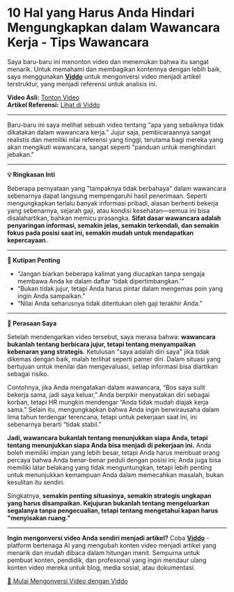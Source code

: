 # 10 Hal yang Harus Anda Hindari Mengungkapkan dalam Wawancara Kerja - Tips Wawancara

Saya baru-baru ini menonton video dan menemukan bahwa itu sangat menarik. Untuk memahami dan membagikan kontennya dengan lebih baik, saya menggunakan **[Viddo](https://viddo.pro/)** untuk mengonversi video menjadi artikel terstruktur, yang menjadi referensi untuk analisis ini.

**Video Asli:** [Tonton Video](https://www.youtube.com/watch?v=eza-l-kBK40)  
**Artikel Referensi:** [Lihat di Viddo](https://viddo.pro/zh/video-result/0c14cf0e-65c1-484b-ba96-02f70103d5e6)

---

Baru-baru ini saya melihat sebuah video tentang "apa yang sebaiknya tidak dikatakan dalam wawancara kerja." Jujur saja, pembicaraannya sangat realistis dan memiliki nilai referensi yang tinggi, terutama bagi mereka yang akan mengikuti wawancara, sangat seperti "panduan untuk menghindari jebakan."

---

**💡 Ringkasan Inti**

Beberapa pernyataan yang "tampaknya tidak berbahaya" dalam wawancara sebenarnya dapat langsung mempengaruhi hasil penerimaan. Seperti mengungkapkan terlalu banyak informasi pribadi, alasan berhenti bekerja yang sebenarnya, sejarah gaji, atau kondisi kesehatan—semua ini bisa disalahartikan, bahkan memicu prasangka. **Sifat dasar wawancara adalah penyaringan informasi, semakin jelas, semakin terkendali, dan semakin fokus pada posisi saat ini, semakin mudah untuk mendapatkan kepercayaan.**

---

**📌 Kutipan Penting**

- “Jangan biarkan beberapa kalimat yang diucapkan tanpa sengaja membawa Anda ke dalam daftar 'tidak dipertimbangkan.'”
- “Bukan tidak jujur, tetapi Anda harus pintar dalam mengemas poin yang ingin Anda sampaikan.”
- “Nilai Anda seharusnya tidak ditentukan oleh gaji terakhir Anda.”

---

**🧠 Perasaan Saya**

Setelah mendengarkan video tersebut, saya merasa bahwa: **wawancara bukanlah tentang berbicara jujur, tetapi tentang menyampaikan kebenaran yang strategis.** Ketulusan "saya adalah diri saya" jika tidak dikemas dengan baik, malah terlihat seperti pamer diri. Dalam situasi yang bertujuan untuk menilai dan mengevaluasi, setiap informasi bisa diartikan sebagai risiko.

Contohnya, jika Anda mengatakan dalam wawancara, “Bos saya sulit bekerja sama, jadi saya keluar,” Anda berpikir menyatakan diri sebagai korban, tetapi HR mungkin mendengar “Anda tidak mudah diajak kerja sama.” Selain itu, mengungkapkan bahwa Anda ingin berwirausaha dalam lima tahun terdengar terencana, tetapi untuk pekerjaan saat ini, ini sebenarnya berarti “tidak stabil.”

**Jadi, wawancara bukanlah tentang menunjukkan siapa Anda, tetapi tentang menunjukkan siapa Anda bisa menjadi di pekerjaan ini.** Anda boleh memiliki impian yang lebih besar, tetapi Anda harus membuat orang percaya bahwa Anda benar-benar peduli dengan posisi ini; Anda juga bisa memiliki latar belakang yang tidak menguntungkan, tetapi lebih penting untuk menunjukkan kemampuan Anda dalam memecahkan masalah, bukan kesulitan itu sendiri.

Singkatnya, **semakin penting situasinya, semakin strategis ungkapan yang harus disampaikan. Kejujuran bukanlah tentang mengeluarkan segalanya tanpa pengecualian, tetapi tentang mengetahui kapan harus "menyisakan ruang."**

---

**Ingin mengonversi video Anda sendiri menjadi artikel?** Coba **[Viddo](https://viddo.pro/)** - platform bertenaga AI yang mengubah konten video menjadi artikel yang menarik dan mudah dibaca dalam hitungan menit. Sempurna untuk pembuat konten, pendidik, dan profesional yang ingin mendaur ulang konten video mereka untuk blog, media sosial, atau dokumentasi.

[🚀 Mulai Mengonversi Video dengan Viddo](https://viddo.pro/)